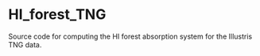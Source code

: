 # HI_forest_TNG
Source code for computing the HI forest absorption system for the Illustris TNG data.
